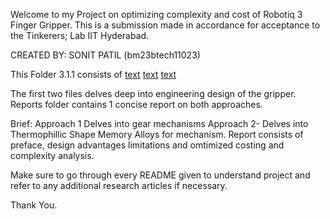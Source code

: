 Welcome to my Project on optimizing complexity and cost of Robotiq 3 Finger Gripper.
This is a submission made in accordance for acceptance to the Tinkerers; Lab IIT Hyderabad.

CREATED BY: SONIT PATIL (bm23btech11023)

This Folder 3.1.1 consists of
[text](<APPROACH - 1 Monoservo gear Gripper>)
[text](<APPROACH-2 SMA Gripper>)
[text](Reports)

The first two files delves deep into engineering design of the gripper. Reports folder contains 1 concise report on both approaches.

Brief:
Approach 1 Delves into gear mechanisms
Approach 2- Delves into Thermophillic Shape Memory Alloys for mechanism.
Report consists of preface, design advantages limitations and omtimized costing and complexity analysis.

Make sure to go through every README given to understand project and refer to any additional research articles if necessary.

Thank You.
